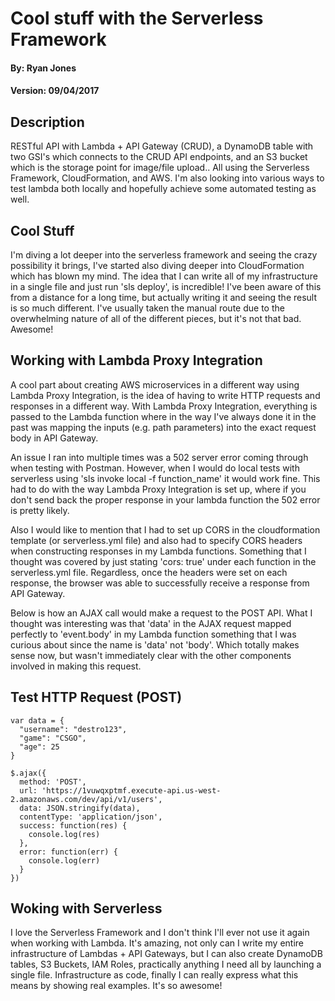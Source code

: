 # Cool stuff with the Serverless Framework

#### By: Ryan Jones
#### Version: 09/04/2017

## Description
RESTful API with Lambda + API Gateway (CRUD), a DynamoDB table with two GSI's which connects to the CRUD API endpoints, and an S3 bucket which is the storage point for image/file upload.. All using the Serverless Framework, CloudFormation, and AWS. I'm also looking into various ways to test lambda both locally and hopefully achieve some automated testing as well.

## Cool Stuff
I'm diving a lot deeper into the serverless framework and seeing the crazy possibility it brings, I've started also diving deeper into CloudFormation which has blown my mind. The idea that I can write all of my infrastructure in a single file and just run 'sls deploy', is incredible! I've been aware of this from a distance for a long time, but actually writing it and seeing the result is so much different. I've usually taken the manual route due to the overwhelming nature of all of the different pieces, but it's not that bad. Awesome!

## Working with Lambda Proxy Integration
A cool part about creating AWS microservices in a different way using Lambda Proxy Integration, is the idea of having to write HTTP requests and responses in a different way. With Lambda Proxy Integration, everything is passed to the Lambda function where in the way I've always done it in the past was mapping the inputs (e.g. path parameters) into the exact request body in API Gateway.

An issue I ran into multiple times was a 502 server error coming through when testing with Postman. However, when I would do local tests with serverless using 'sls invoke local -f function_name' it would work fine. This had to do with the way Lambda Proxy Integration is set up, where if you don't send back the proper response in your lambda function the 502 error is pretty likely.

Also I would like to mention that I had to set up CORS in the cloudformation template (or serverless.yml file) and also had to specify CORS headers when constructing responses in my Lambda functions. Something that I thought was covered by just stating 'cors: true' under each function in the serverless.yml file. Regardless, once the headers were set on each response, the browser was able to successfully receive a response from API Gateway.

Below is how an AJAX call would make a request to the POST API. What I thought was interesting was that 'data' in the AJAX request mapped perfectly to 'event.body' in my Lambda function something that I was curious about since the name is 'data' not 'body'. Which totally makes sense now, but wasn't immediately clear with the other components involved in making this request.

## Test HTTP Request (POST)
```
var data = {
  "username": "destro123",
  "game": "CSGO",
  "age": 25
}

$.ajax({
  method: 'POST',
  url: 'https://1vuwqxptmf.execute-api.us-west-2.amazonaws.com/dev/api/v1/users',
  data: JSON.stringify(data),
  contentType: 'application/json',
  success: function(res) {
    console.log(res)
  },
  error: function(err) {
    console.log(err)
  }
})
```

## Woking with Serverless
I love the Serverless Framework and I don't think I'll ever not use it again when working with Lambda. It's amazing, not only can I write my entire infrastructure of Lambdas + API Gateways, but I can also create DynamoDB tables, S3 Buckets, IAM Roles, practically anything I need all by launching a single file. Infrastructure as code, finally I can really express what this means by showing real examples. It's so awesome!
